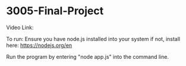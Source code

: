 # 3005-Final-Project

Video Link:


To run:
Ensure you have node.js installed into your system
if not, install here:
https://nodejs.org/en

Run the program by entering "node app.js" into the command line.
